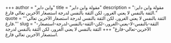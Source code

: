 +++
author = "واين داير"
title = "مقولة واين داير"
description = "مقولة واين داير: الثقة بالنفس لا يعني الغرور، لكن الثقة بالنفس لدرجة استصغار الآخرين تعالي فارغ."
quote = '''الثقة بالنفس لا يعني الغرور، لكن الثقة بالنفس لدرجة استصغار الآخرين تعالي فارغ.'''
slug = "الثقة-بالنفس-لا-يعني-الغرور،-لكن-الثقة-بالنفس-لدرجة-استصغار-الآخرين-تعالي-فارغ"
+++
الثقة بالنفس لا يعني الغرور، لكن الثقة بالنفس لدرجة استصغار الآخرين تعالي فارغ.
